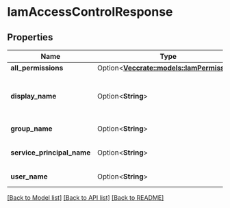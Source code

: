 # IamAccessControlResponse

## Properties

Name | Type | Description | Notes
------------ | ------------- | ------------- | -------------
**all_permissions** | Option<[**Vec<crate::models::IamPermission>**](IamPermission.md)> |  | [optional]
**display_name** | Option<**String**> | Display name of the user or service principal. | [optional]
**group_name** | Option<**String**> | name of the group | [optional]
**service_principal_name** | Option<**String**> | Name of the service principal. | [optional]
**user_name** | Option<**String**> | name of the user | [optional]

[[Back to Model list]](../README.md#documentation-for-models) [[Back to API list]](../README.md#documentation-for-api-endpoints) [[Back to README]](../README.md)


